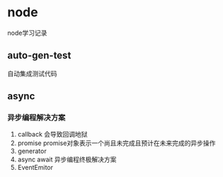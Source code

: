 # node
node学习记录

## auto-gen-test
自动集成测试代码

## async
### 异步编程解决方案
1. callback 会导致回调地狱
2. promise promise对象表示一个尚且未完成且预计在未来完成的异步操作
3. generator
4. async await 异步编程终极解决方案
5. EventEmitor
